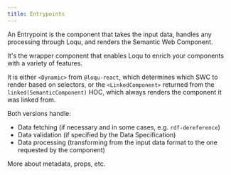 ```yaml
---
title: Entrypoints
---
```


An Entrypoint is the component that takes the input data, handles any processing through Loqu, and renders the Semantic Web Component.

It's the wrapper component that enables Loqu to enrich your components with a variety of features.

It is either `<Dynamic>` from `@loqu-react`, which determines which SWC to render based on selectors, or the `<LinkedComponent>` returned from the `linked(SemanticComponent)` HOC, which always renders the component it was linked from.

Both versions handle:

- Data fetching (if necessary and in some cases, e.g. `rdf-dereference`)
- Data validation (if specified by the Data Specification)
- Data processing (transforming from the input data format to the one requested by the component)

More about metadata, props, etc.
